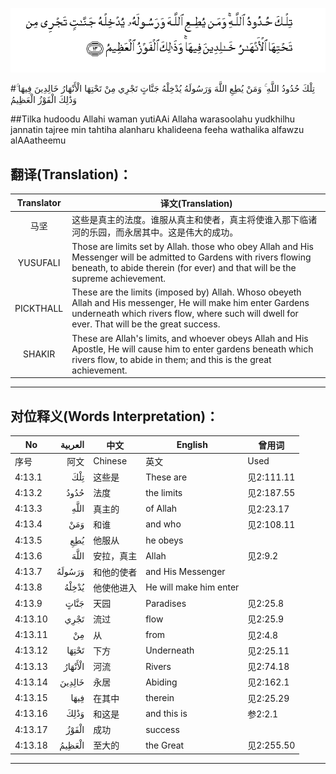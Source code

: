 ![004:013](images/004_013.gif)

#تِلْكَ حُدُودُ اللَّهِ ۚ وَمَنْ يُطِعِ اللَّهَ وَرَسُولَهُ يُدْخِلْهُ جَنَّاتٍ تَجْرِي مِنْ تَحْتِهَا الْأَنْهَارُ خَالِدِينَ فِيهَا ۚ وَذَٰلِكَ الْفَوْزُ الْعَظِيمُ 

##Tilka hudoodu Allahi waman yutiAAi Allaha warasoolahu yudkhilhu jannatin tajree min tahtiha alanharu khalideena feeha wathalika alfawzu alAAatheemu 

## 翻译(Translation)：

| Translator | 译文(Translation)                                            |
| :--------: | ------------------------------------------------------------ |
|    马坚    | 这些是真主的法度。谁服从真主和使者，真主将使谁入那下临诸河的乐园，而永居其中。这是伟大的成功。 |
|  YUSUFALI  | Those are limits set by Allah. those who obey Allah and His Messenger will be admitted to Gardens with rivers flowing beneath, to abide therein (for ever) and that will be the supreme achievement. |
| PICKTHALL  | These are the limits (imposed by) Allah. Whoso obeyeth Allah and His messenger, He will make him enter Gardens underneath which rivers flow, where such will dwell for ever. That will be the great success. |
|   SHAKIR   | These are Allah's limits, and whoever obeys Allah and His Apostle, He will cause him to enter gardens beneath which rivers flow, to abide in them; and this is the great achievement. |

---

## 对位释义(Words Interpretation)：

| No   | العربية | 中文    | English | 曾用词 |
| ---- | ------: | ------- | ------- | ------ |
| 序号 |    阿文 | Chinese | 英文    | Used   |
| 4:13.1  | تِلْكَ     | 这些是     | These are              | 见2:111.11 |
| 4:13.2  | حُدُودُ    | 法度       | the limits             | 见2:187.55 |
| 4:13.3  | اللَّهِ    | 真主的     | of Allah               | 见2:23.17  |
| 4:13.4  | وَمَنْ     | 和谁       | and who                | 见2:108.11 |
| 4:13.5  | يُطِعِ     | 他服从     | he obeys               |            |
| 4:13.6  | اللَّهَ    | 安拉，真主 | Allah                  | 见2:9.2 |
| 4:13.7  | وَرَسُولَهُ  | 和他的使者 | and His Messenger      |            |
| 4:13.8  | يُدْخِلْهُ   | 他使他进入 | He will make him enter |            |
| 4:13.9  | جَنَّاتٍ    | 天园       | Paradises              | 见2:25.8   |
| 4:13.10 | تَجْرِي    | 流过       | flow                   | 见2:25.9   |
| 4:13.11 | مِنْ      | 从         | from                   | 见2:4.8    |
| 4:13.12 | تَحْتِهَا   | 下方       | Underneath             | 见2:25.11  |
| 4:13.13 | الْأَنْهَارُ | 河流       | Rivers                 | 见2:74.18  |
| 4:13.14 | خَالِدِينَ  | 永居       | Abiding                | 见2:162.1  |
| 4:13.15 | فِيهَا    | 在其中     | therein                | 见2:25.29  |
| 4:13.16 | وَذَٰلِكَ    | 和这是     | and this is            | 参2:2.1    |
| 4:13.17 | الْفَوْزُ   | 成功       | success                |            |
| 4:13.18 | الْعَظِيمُ  | 至大的     | the Great              | 见2:255.50 |

---
